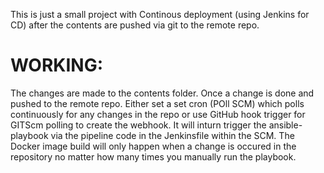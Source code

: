 This is just a small project with Continous deployment (using Jenkins for CD) after the contents are pushed via git to the remote repo. 

WORKING:
============
The changes are made to the contents folder. Once a change is done and pushed to the remote repo. Either set a set cron (POll SCM) which polls continuously for any changes in the repo or use GitHub hook trigger for GITScm polling to create the webhook. It will inturn trigger the ansible-playbook via the pipeline code in the Jenkinsfile within the SCM. The Docker image build will only happen when a change is occured in the repository no matter how many times you manually run the playbook.
